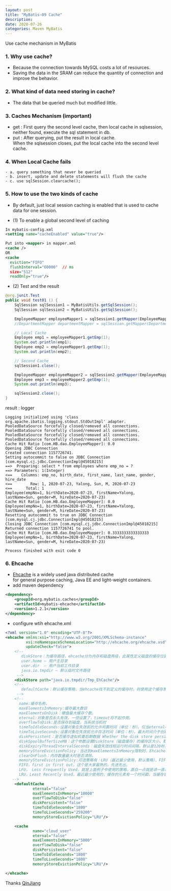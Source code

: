 ```yaml
---
layout: post
title: "MyBatis-09 Cache"
description: 
date: 2020-07-26
categories: Maven MyBatis
---
```

Use cache mechanism in MyBatis

### 1. Why use cache?

- Because the connection towards MySQL costs a lot of resources.
- Saving the data in the SRAM can reduce the quantity of connection 
and improve the behavior.

### 2. What kind of data need storing in cache?

- The data that be queried much but modified little.

### 3. Caches Mechanism (important)

- get : First query the second level cache, then local cache in sqlsession,  
        neither found, execute the sql statement in db.
- put : After querying, put the result in local cache.  
        When the sqlsession closes, put the local cache into the second level cache.

### 4. When Local Cache fails
    
    - a. query something that never be queried
    - b. insert, update and delete statements will flush the cache
    - c. use sqlSession.clearcache();

### 5. How to use the two kinds of cache

- By default, just local session caching is enabled that is used to cache data for one session.

- (1) To enable a global second level of caching

```xml
In mybatis-config.xml
<setting name="cacheEnabled" value="true"/>

Put into <mapper> in mapper.xml
<cache />
OR
<cache
  eviction="FIFO"
  flushInterval="60000"  // ms
  size="512"
  readOnly="true"/>
```

- (2) Test and the result

```java
@org.junit.Test
public void test01 () {
    SqlSession sqlSession1 = MyBatisUtils.getSqlSession();
    SqlSession sqlSession2 = MyBatisUtils.getSqlSession();

    EmployeeMapper employeeMapper1 = sqlSession1.getMapper(EmployeeMapper.class);
    //DepartmentMapper departmentMapper = sqlSession.getMapper(DepartmentMapper.class);

    // Local Cache
    Employee emp1 = employeeMapper1.getEmp(1);
    System.out.println(emp1);
    Employee emp2 = employeeMapper1.getEmp(1);
    System.out.println(emp2);

    // Second Cache
    sqlSession1.close();

    EmployeeMapper employeeMapper2 = sqlSession2.getMapper(EmployeeMapper.class);
    Employee emp3 = employeeMapper2.getEmp(1);
    System.out.println(emp3);

    sqlSession2.close();
}
```

result : logger
```
Logging initialized using 'class org.apache.ibatis.logging.stdout.StdOutImpl' adapter.
PooledDataSource forcefully closed/removed all connections.
PooledDataSource forcefully closed/removed all connections.
PooledDataSource forcefully closed/removed all connections.
PooledDataSource forcefully closed/removed all connections.
Cache Hit Ratio [com.HB.dao.EmployeeMapper]: 0.0
Opening JDBC Connection
Created connection 1157726741.
Setting autocommit to false on JDBC Connection [com.mysql.cj.jdbc.ConnectionImpl@45018215]
==>  Preparing: select * from employees where emp_no = ? 
==> Parameters: 1(Integer)
<==    Columns: emp_no, birth_date, first_name, last_name, gender, hire_date
<==        Row: 1, 2020-07-23, Yalong, Sun, M, 2020-07-23
<==      Total: 1
Employee(empNo=1, birthDate=2020-07-23, firstName=Yalong, lastName=Sun, gender=M, hireDate=2020-07-23)
Cache Hit Ratio [com.HB.dao.EmployeeMapper]: 0.0
Employee(empNo=1, birthDate=2020-07-23, firstName=Yalong, lastName=Sun, gender=M, hireDate=2020-07-23)
Resetting autocommit to true on JDBC Connection [com.mysql.cj.jdbc.ConnectionImpl@45018215]
Closing JDBC Connection [com.mysql.cj.jdbc.ConnectionImpl@45018215]
Returned connection 1157726741 to pool.
Cache Hit Ratio [com.HB.dao.EmployeeMapper]: 0.3333333333333333
Employee(empNo=1, birthDate=2020-07-23, firstName=Yalong, lastName=Sun, gender=M, hireDate=2020-07-23)

Process finished with exit code 0
```


### 6. Ehcache

- [Ehcache](http://mybatis.org/ehcache-cache/) is a widely used java distributed cache  
    for general purpose caching, Java EE and light-weight containers.
- add maven dependency
```xml
<dependency>
    <groupId>org.mybatis.caches</groupId>
    <artifactId>mybatis-ehcache</artifactId>
    <version>1.2.1</version>
</dependency>
```

- configure wtih ehcache.xml

```xml
<?xml version="1.0" encoding="UTF-8"?>
<ehcache xmlns:xsi="http://www.w3.org/2001/XMLSchema-instance"
         xsi:noNamespaceSchemaLocation="http://ehcache.org/ehcache.xsd"
         updateCheck="false">
    <!--
       diskStore：为缓存路径，ehcache分为内存和磁盘两级，此属性定义磁盘的缓存位置。参数解释如下：
       user.home – 用户主目录
       user.dir  – 用户当前工作目录
       java.io.tmpdir – 默认临时文件路径
     -->
    <diskStore path="java.io.tmpdir/Tmp_EhCache"/>
    <!--
       defaultCache：默认缓存策略，当ehcache找不到定义的缓存时，则使用这个缓存策略。只能定义一个。
     -->
    <!--
      name:缓存名称。
      maxElementsInMemory:缓存最大数目
      maxElementsOnDisk：硬盘最大缓存个数。
      eternal:对象是否永久有效，一但设置了，timeout将不起作用。
      overflowToDisk:是否保存到磁盘，当系统当机时
      timeToIdleSeconds:设置对象在失效前的允许闲置时间（单位：秒）。仅当eternal=false对象不是永久有效时使用，可选属性，默认值是0，也就是可闲置时间无穷大。
      timeToLiveSeconds:设置对象在失效前允许存活时间（单位：秒）。最大时间介于创建时间和失效时间之间。仅当eternal=false对象不是永久有效时使用，默认是0.，也就是对象存活时间无穷大。
      diskPersistent：是否缓存虚拟机重启期数据 Whether the disk store persists between restarts of the Virtual Machine. The default value is false.
      diskSpoolBufferSizeMB：这个参数设置DiskStore（磁盘缓存）的缓存区大小。默认是30MB。每个Cache都应该有自己的一个缓冲区。
      diskExpiryThreadIntervalSeconds：磁盘失效线程运行时间间隔，默认是120秒。
      memoryStoreEvictionPolicy：当达到maxElementsInMemory限制时，Ehcache将会根据指定的策略去清理内存。默认策略是LRU（最近最少使用）。你可以设置为FIFO（先进先出）或是LFU（较少使用）。
      clearOnFlush：内存数量最大时是否清除。
      memoryStoreEvictionPolicy:可选策略有：LRU（最近最少使用，默认策略）、FIFO（先进先出）、LFU（最少访问次数）。
      FIFO，first in first out，这个是大家最熟的，先进先出。
      LFU， Less Frequently Used，就是上面例子中使用的策略，直白一点就是讲一直以来最少被使用的。如上面所讲，缓存的元素有一个hit属性，hit值最小的将会被清出缓存。
      LRU，Least Recently Used，最近最少使用的，缓存的元素有一个时间戳，当缓存容量满了，而又需要腾出地方来缓存新的元素的时候，那么现有缓存元素中时间戳离当前时间最远的元素将被清出缓存。
   -->
    <defaultCache
            eternal="false"
            maxElementsInMemory="10000"
            overflowToDisk="false"
            diskPersistent="false"
            timeToIdleSeconds="1800"
            timeToLiveSeconds="259200"
            memoryStoreEvictionPolicy="LRU"/>

    <cache
            name="cloud_user"
            eternal="false"
            maxElementsInMemory="5000"
            overflowToDisk="false"
            diskPersistent="false"
            timeToIdleSeconds="1800"
            timeToLiveSeconds="1800"
            memoryStoreEvictionPolicy="LRU"/>

</ehcache>
```

Thanks [QinJiang](https://space.bilibili.com/95256449?spm_id_from=333.788.b_765f7570696e666f.2)